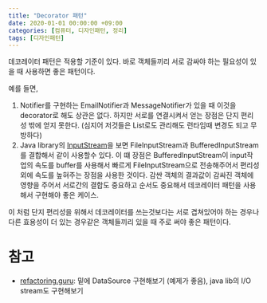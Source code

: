 ```yaml
---
title: "Decorator 패턴"
date: 2020-01-01 00:00:00 +09:00
categories: [컴퓨터, 디자인패턴, 정리]
tags: [디자인패턴]
---
```


데코레이터 패턴은 적용할 기준이 있다. 바로 객체들끼리 서로 감싸야 하는 필요성이 있을 때 사용하면 좋은 패턴이다.

예를 들면, 

1. Notifier를 구현하는 EmailNotifier과 MessageNotifier가 있을 때 이것을 decorator로 해도 상관은 없다. 하지만 서로를 연결시켜서 얻는 장점은 단지 편리성 밖에 얻지 못한다. (심지어 저것들은 List로도 관리해도 런타임때 변경도 되고 무방하다)
2. Java library의 [InputStream](https://docs.oracle.com/javase/7/docs/api/java/io/InputStream.html)을 보면 FileInputStream과 BufferedInputStream를 결합해서 같이 사용할수 있다. 이 떄 장점은 BufferedInputStream이 input작업의 속도를 buffer를 사용해서 빠르게 FileInputStream으로 전송해주어서 편리성 외에 속도를 높혀주는 장점을 사용한 것이다. 감싼 객체의 결과값이 감싸진 객체에 영향을 주어서 서로간의 결합도 중요하고 순서도 중요해서 데코레이터 패턴을 사용해서 구현해야 좋은 케이스.

이 처럼 단지 편리성을 위해서 데코레이터를 쓰는것보다는 서로 겹쳐있어야 하는 경우나 다른 효용성이 더 있는 경우같은 객체들끼리 있을 때 주로 써야 좋은 패턴이다.

# 참고
- [refactoring.guru](https://refactoring.guru/design-patterns/decorator): 밑에 DataSource 구현해보기 (예제가 좋음), java lib의 I/O stream도 구현해보기